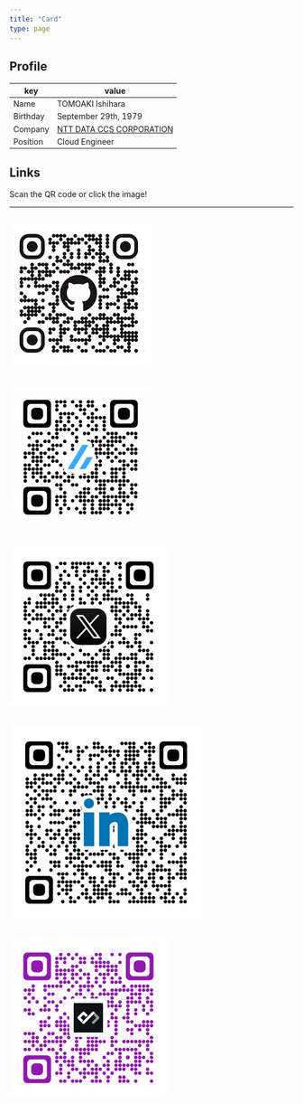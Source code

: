 ```yaml
---
title: "Card"
type: page
---
```


## Profile<!-- omit in toc -->

| key      | value                                                      |
| -------- | ---------------------------------------------------------- |
| Name     | TOMOAKI Ishihara                                           |
| Birthday | September 29th, 1979                                       |
| Company  | [NTT DATA CCS CORPORATION](https://www.nttdata-ccs.co.jp/) |
| Position | Cloud Engineer                                             |


## Links

Scan the QR code or click the image!

---
[![GitHub](../images/qr-github-252.jpg)](https://ishiharatma.github.io/)
---
[![Zenn](../images/qr-zenn.png)](https://zenn.dev/issy)
---
[![X](../images/qr-x.png)](https://x.com/issy55829654)
---
[![LinkdedIn](../images/qr-linkedin.png)](https://www.linkedin.com/in/tomoaki-ishihara-a48232203/)
---
[![daily.dev](../images/qr-daily-dev.png)](https://app.daily.dev/issy929)
---